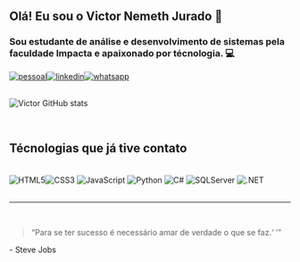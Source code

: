 
## Olá! Eu sou o Victor Nemeth Jurado 👋
### Sou estudante de análise e desenvolvimento de sistemas pela faculdade Impacta e apaixonado por técnologia. 💻


[![pessoal](https://img.shields.io/website?label=victorjurado.com.br&style=for-the-badge&url=https://www.victorjurado.com.br)](https://www.victorjurado.com.br)[![linkedin](https://img.shields.io/badge/LinkedIn-0077B5?style=for-the-badge&logo=linkedin&logoColor=white)](https://www.linkedin.com/in/victor-nemeth-jurado-2a93a0206/)[![whatsapp](https://img.shields.io/badge/WhatsApp-25D366?style=for-the-badge&logo=whatsapp&logoColor=white)](https://api.whatsapp.com/send?phone=5511983018778)
<br/>
<br/>

![Victor GitHub stats](https://github-readme-stats.vercel.app/api?username=VictorJurado18&show_icons=true&theme=dracula)

<br/>

## Técnologias que já tive contato

<div style="display: inline_block"><br/>
  <img align="center" alt="HTML5" src="https://img.shields.io/badge/HTML5-E34F26?style=for-the-badge&logo=html5&logoColor=white"><img align="center" alt="CSS3" src="https://img.shields.io/badge/CSS3-1572B6?style=for-the-badge&logo=css3&logoColor=white">
  <img align="center" alt="JavaScript" src="https://img.shields.io/badge/JavaScript-323330?style=for-the-badge&logo=javascript&logoColor=F7DF1E">
  <img align="center" alt="Python" src="https://img.shields.io/badge/Python-14354C?style=for-the-badge&logo=python&logoColor=white">
  <img align="center" alt="C#" src="https://img.shields.io/badge/C%23-239120?style=for-the-badge&logo=c-sharp&logoColor=white">
  <img align="center" alt="SQLServer" src="https://img.shields.io/badge/Microsoft_SQL_Server-CC2927?style=for-the-badge&logo=microsoft-sql-server&logoColor=white">
  <img align="center" alt=".NET" src="https://img.shields.io/badge/.NET-5C2D91?style=for-the-badge&logo=.net&logoColor=white">
  
</div><br/>

<hr/>
</br>
<blockquote>
<q>Para se ter sucesso é necessário amar de verdade o que se faz.<q>
</blockquote>
<p>- Steve Jobs</p>
